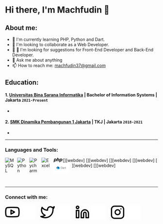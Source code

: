 # Hi there, I'm Machfudin 👋
## About me:
- 🌱  I'm currently learning PHP, Python and Dart.
- 👯 I'm looking to collaborate as a Web Developer.
- 🤔 🤔 I'm looking for suggestions for Front-End Developer and Back-End Developer.
- 💬 Ask me about anything
- 📫 How to reach me: machfudin37@gmail.com

## Education:

#### 1. [Universitas Bina Sarana Informatika](https://www.bsi.ac.id/ubsi/index.js) | Bachelor of Information Systems  | Jakarta `2021-Present`
   - 
 #### 2. [SMK Dinamika Pembangunan 1 Jakarta](https://smkdp1jkt.sch.id/) | TKJ | Jakarta `2018-2021`
   - 
   
---

### Languages and Tools:

[<img align="left" alt="MySQL" width="30px" src="https://cdn.jsdelivr.net/gh/devicons/devicon/icons/mysql/mysql-original.svg" style="padding-right:10px;" />][webdev]
[<img align="left" alt="Python" width="30px" src="https://upload.wikimedia.org/wikipedia/commons/thumb/c/c3/Python-logo-notext.svg/110px-Python-logo-notext.svg.png?20100317150552" style="padding-right:10px;" />][webdev]
[<img align="left" alt="Pycharm" width="30px" src="https://upload.wikimedia.org/wikipedia/commons/thumb/1/1d/PyCharm_Icon.svg/220px-PyCharm_Icon.svg.png" style="padding-right:10px;" />][webdev]
[<img align="left" alt="Excel" width="30px" src="https://is2-ssl.mzstatic.com/image/thumb/Purple126/v4/a8/fd/5a/a8fd5a84-c6f1-355f-3b9f-6e86598efaa3/XCEL.png/1200x630bb.png" style="padding-right:10px;" />][webdev]
[<img align="left" alt="PHP" width="30px" src="https://github.com/machfudin37/machfudin37/blob/main/img/php-logo.svg" style="padding-right:0px;" />][webdev]
[<img align="left" alt="Dart" width="50px" src="https://github.com/machfudin37/machfudin37/blob/main/img/logo_lockup_dart_horizontal.png" style="padding-right:10px;" />][webdev]

<br />
<br />

---
### Connect with me:

[![website](./img/youtube-light.svg)](#gh-light-mode-only)
[![website](./img/youtube-dark.svg)](#gh-dark-mode-only)
&nbsp;&nbsp;
[![website](./img/twitter-light.svg)](https://twitter.com/#gh-light-mode-only)
[![website](./img/twitter-dark.svg)](https://twitter.com/#gh-dark-mode-only)
&nbsp;&nbsp;
[![website](./img/linkedin-light.svg)](https://www.linkedin.com/in/#gh-light-mode-only)
[![website](./img/linkedin-dark.svg)](https://www.linkedin.com/in/#gh-dark-mode-only)
&nbsp;&nbsp;
[![website](./img/instagram-light.svg)](https://instagram.com/#gh-light-mode-only)
[![website](./img/instagram-dark.svg)](https://instagram.com/#gh-dark-mode-only)

